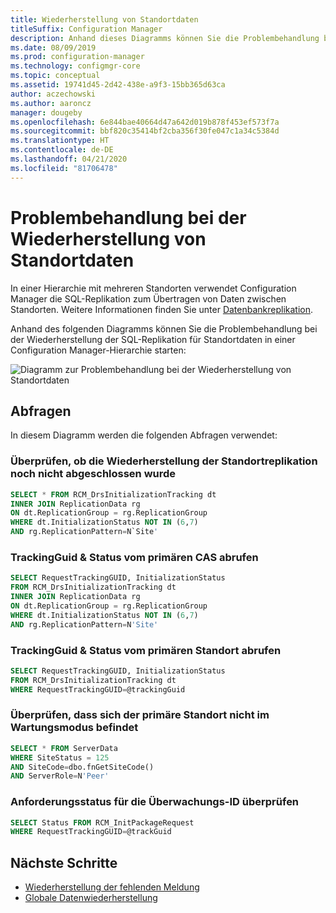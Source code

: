 ```yaml
---
title: Wiederherstellung von Standortdaten
titleSuffix: Configuration Manager
description: Anhand dieses Diagramms können Sie die Problembehandlung bei der Wiederherstellung der SQL-Replikation für Standortdaten in einer Configuration Manager-Hierarchie starten
ms.date: 08/09/2019
ms.prod: configuration-manager
ms.technology: configmgr-core
ms.topic: conceptual
ms.assetid: 19741d45-2d42-438e-a9f3-15bb365d63ca
author: aczechowski
ms.author: aaroncz
manager: dougeby
ms.openlocfilehash: 6e844bae40664d47a642d019b878f453ef573f7a
ms.sourcegitcommit: bbf820c35414bf2cba356f30fe047c1a34c5384d
ms.translationtype: HT
ms.contentlocale: de-DE
ms.lasthandoff: 04/21/2020
ms.locfileid: "81706478"
---
```

# <a name="troubleshoot-site-data-reinit"></a>Problembehandlung bei der Wiederherstellung von Standortdaten

In einer Hierarchie mit mehreren Standorten verwendet Configuration Manager die SQL-Replikation zum Übertragen von Daten zwischen Standorten. Weitere Informationen finden Sie unter [Datenbankreplikation](../../../plan-design/hierarchy/database-replication.md).

Anhand des folgenden Diagramms können Sie die Problembehandlung bei der Wiederherstellung der SQL-Replikation für Standortdaten in einer Configuration Manager-Hierarchie starten:

![Diagramm zur Problembehandlung bei der Wiederherstellung von Standortdaten](media/site-data-reinit.svg)

## <a name="queries"></a>Abfragen

In diesem Diagramm werden die folgenden Abfragen verwendet:

### <a name="check-if-site-replication-hasnt-finished-reinit"></a>Überprüfen, ob die Wiederherstellung der Standortreplikation noch nicht abgeschlossen wurde

```sql
SELECT * FROM RCM_DrsInitializationTracking dt
INNER JOIN ReplicationData rg
ON dt.ReplicationGroup = rg.ReplicationGroup
WHERE dt.InitializationStatus NOT IN (6,7)
AND rg.ReplicationPattern=N`Site'
```

### <a name="get-the-trackingguid--status-from-the-cas"></a>TrackingGuid & Status vom primären CAS abrufen

```sql
SELECT RequestTrackingGUID, InitializationStatus
FROM RCM_DrsInitializationTracking dt
INNER JOIN ReplicationData rg
ON dt.ReplicationGroup = rg.ReplicationGroup
WHERE dt.InitializationStatus NOT IN (6,7)
AND rg.ReplicationPattern=N'Site'
```

### <a name="get-the-trackingguid--status-from-the-primary-site"></a>TrackingGuid & Status vom primären Standort abrufen

```sql
SELECT RequestTrackingGUID, InitializationStatus
FROM RCM_DrsInitializationTracking dt
WHERE RequestTrackingGUID=@trackingGuid
```

### <a name="check-primary-site-isnt-in-maintenance-mode"></a>Überprüfen, dass sich der primäre Standort nicht im Wartungsmodus befindet

```sql
SELECT * FROM ServerData
WHERE SiteStatus = 125
AND SiteCode=dbo.fnGetSiteCode()
AND ServerRole=N'Peer'
```

### <a name="check-request-status-for-the-tracking-id"></a>Anforderungsstatus für die Überwachungs-ID überprüfen

```sql
SELECT Status FROM RCM_InitPackageRequest
WHERE RequestTrackingGUID=@trackGuid
```

## <a name="next-steps"></a>Nächste Schritte

- [Wiederherstellung der fehlenden Meldung](reinit-missing-message.md)
- [Globale Datenwiederherstellung](global-data-reinit.md)
